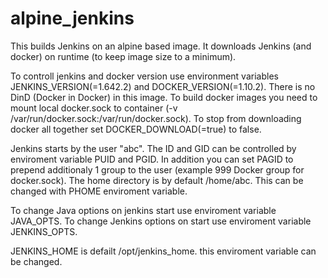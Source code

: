 # alpine_jenkins

This builds Jenkins on an alpine based image.
It downloads Jenkins (and docker) on runtime (to keep image size to a minimum).

To controll jenkins and docker version use environment variables JENKINS_VERSION(=1.642.2) and DOCKER_VERSION(=1.10.2).
There is no DinD (Docker in Docker) in this image. To build docker images you need to mount local docker.sock to container (-v /var/run/docker.sock:/var/run/docker.sock). To stop from downloading docker all together set DOCKER_DOWNLOAD(=true) to false.

Jenkins starts by the user "abc". The ID and GID can be controlled by enviroment variable PUID and PGID. In addition you can set PAGID to prepend additionaly 1 group to the user (example 999 Docker group for docker.sock). The home directory is by default /home/abc. This can be changed with PHOME enviroment variable.

To change Java options on jenkins start use enviroment variable JAVA_OPTS.
To change Jenkins options on start use enviroment variable JENKINS_OPTS.

JENKINS_HOME is defailt /opt/jenkins_home. this enviroment variable can be changed.
